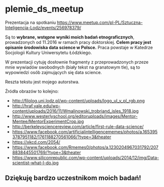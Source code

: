 # plemie_ds_meetup

Prezentacja na spotkaniu https://www.meetup.com/pl-PL/Sztuczna-Inteligencja-Lodz/events/256978379/

Są to **wybrane, wstępne wyniki moich badań etnograficznych**, prowadzonych od 11.2016 w ramach pracy doktorskiej. 
**Celem pracy jest opisanie środowiska data science w Polsce.**
Praca powstaje w Katedrze Socjologii Kultury Uniwersytetu Łódzkiego.

W prezentacji cytuję dosłownie fragmenty z przeprowadzonych przeze mnie wywiadów swobodnych 
(biały tekst na granatowym tle), są to wypowiedzi osób zajmujących się data science.

Reszta tekstu jest mojego autorstwa.

Źródła obrazów to kolejno:
* http://filolog.uni.lodz.pl/wp-content/uploads/logo_ul_v_pl_rgb.png
* http://hraf.yale.edu/wp-content/uploads/2016/11/Wmalinowski_trobriand_isles_1918.jpg
* http://www.westerlyschool.org/editoruploads/images/Mentor-Mentee/MentorExperimentCrop.jpg
* http://berkeleysciencereview.com/article/first-rule-data-science/
* https://www.facebook.com/artificialintelligencememes/photos/a.1653953787951182/1761188270561066/?type=3&theater
* https://xkcd.com/2054/
* https://www.facebook.com/Rmemes0/photos/a.1230204967031792/2078838445501769/?type=3&theater
* https://www.siliconrepublic.com/wp-content/uploads/2014/12/img/Data-scientist-what-I-do.jpg

## Dziękuję bardzo uczestnikom moich badań!
